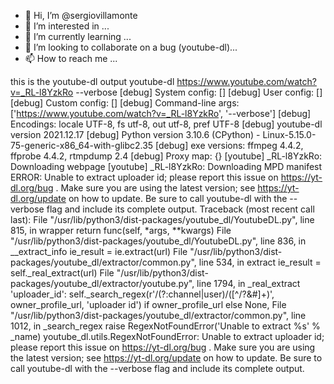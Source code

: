- 👋 Hi, I’m @sergiovillamonte
- 👀 I’m interested in ...
- 🌱 I’m currently learning ...
- 💞️ I’m looking to collaborate on a bug (youtube-dl)...
- 📫 How to reach me ...

<!---
sergiovillamonte/sergiovillamonte is a ✨ special ✨ repository because its `README.md` (this file) appears on your GitHub profile.
You can click the Preview link to take a look at your changes.
--->
this is the youtube-dl output
youtube-dl https://www.youtube.com/watch?v=_RL-l8YzkRo --verbose
[debug] System config: []
[debug] User config: []
[debug] Custom config: []
[debug] Command-line args: ['https://www.youtube.com/watch?v=_RL-l8YzkRo', '--verbose']
[debug] Encodings: locale UTF-8, fs utf-8, out utf-8, pref UTF-8
[debug] youtube-dl version 2021.12.17
[debug] Python version 3.10.6 (CPython) - Linux-5.15.0-75-generic-x86_64-with-glibc2.35
[debug] exe versions: ffmpeg 4.4.2, ffprobe 4.4.2, rtmpdump 2.4
[debug] Proxy map: {}
[youtube] _RL-l8YzkRo: Downloading webpage
[youtube] _RL-l8YzkRo: Downloading MPD manifest
ERROR: Unable to extract uploader id; please report this issue on https://yt-dl.org/bug . Make sure you are using the latest version; see  https://yt-dl.org/update  on how to update. Be sure to call youtube-dl with the --verbose flag and include its complete output.
Traceback (most recent call last):
  File "/usr/lib/python3/dist-packages/youtube_dl/YoutubeDL.py", line 815, in wrapper
    return func(self, *args, **kwargs)
  File "/usr/lib/python3/dist-packages/youtube_dl/YoutubeDL.py", line 836, in __extract_info
    ie_result = ie.extract(url)
  File "/usr/lib/python3/dist-packages/youtube_dl/extractor/common.py", line 534, in extract
    ie_result = self._real_extract(url)
  File "/usr/lib/python3/dist-packages/youtube_dl/extractor/youtube.py", line 1794, in _real_extract
    'uploader_id': self._search_regex(r'/(?:channel|user)/([^/?&#]+)', owner_profile_url, 'uploader id') if owner_profile_url else None,
  File "/usr/lib/python3/dist-packages/youtube_dl/extractor/common.py", line 1012, in _search_regex
    raise RegexNotFoundError('Unable to extract %s' % _name)
youtube_dl.utils.RegexNotFoundError: Unable to extract uploader id; please report this issue on https://yt-dl.org/bug . Make sure you are using the latest version; see  https://yt-dl.org/update  on how to update. Be sure to call youtube-dl with the --verbose flag and include its complete output.
